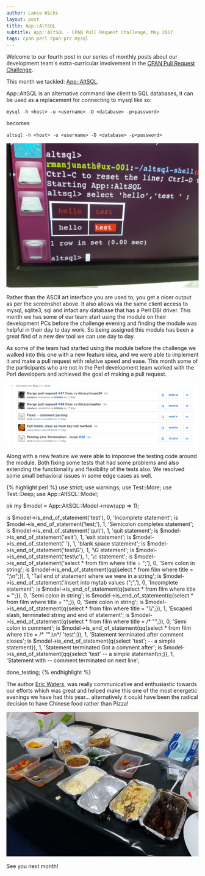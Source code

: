```yaml
---
author: Lance Wicks
layout: post
title: App::AltSQL
subtitle: App::AltSQL - CPAN Pull Request Challenge, May 2017
tags: cpan perl cpan-prc mysql
---
```


Welcome to our fourth post in our series of monthly posts about our development team's extra-curricular involvement in the [CPAN Pull Request Challenge](http://cpan-prc.org/).

This month we tackled: [App::AltSQL](https://metacpan.org/release/App-AltSQL).


App::AltSQL is an alternative command line client to SQL databases, it can be used as a replacement for connecting to mysql like so:

```
mysql -h <host> -u <username> -D <database> -p<password>
```

becomes

```
altsql -h <host> -u <username> -D <database> -p<password>
```

[![AltSql screenshot](/images/altsql_screenshot.jpg)](/images/altsql_screenshot.jpg)

Rather than the ASCII art interface you are used to, you get a nicer output as per the screenshot above. It also allows via the same client access to mysql, sqlite3, sql and infact any database that has a Perl DBI driver. This month we has some of our team start using the module on their development PCs before the challenge evening and finding the module was helpful in their day to day work. So being assigned this module has been a great find of a new dev tool we can use day to day.

As some of the team had started using the module before the challenge we walked into this one with a new feature idea, and we were able to implement it and make a pull request with relative speed and ease. This month some of the participants who are not in the Perl development team worked with the Perl developers and achieved the goal of making a pull request.


[![Merge requests](/images/Commits_ewaters_altsql_shell.png)](/images/Commits_ewaters_altsql_shell.png)

Along with a new feature we were able to imporove the testing code around the module. Both fixing some tests that had some problems and also extending the functionality and flexibility of the tests also. We resolved some small behavioral issues in some edge cases as well.

{% highlight perl %}
use strict;
use warnings;
use Test::More;
use Test::Deep;
use App::AltSQL::Model;

ok my $model = App::AltSQL::Model->new(app => 1);

is $model->is_end_of_statement('test'), 0, 'Incomplete statement';
is $model->is_end_of_statement('test;'), 1, 'Semicolon completes statement';
is $model->is_end_of_statement('quit'), 1, 'quit statement';
is $model->is_end_of_statement('exit'), 1, 'exit statement';
is $model->is_end_of_statement('   '), 1, 'blank space statement';
is $model->is_end_of_statement('test\G'), 1, '\G statement';
is $model->is_end_of_statement('test\c'), 1, '\c statement';
is $model->is_end_of_statement('select * from film where title = ";'), 0, 'Semi colon in string';
is $model->is_end_of_statement(qq{select * from film where title = ";\n";}), 1, 'Tail end of statement where we were in a string';
is $model->is_end_of_statement('insert into mytab values (";",'), 0, 'Incomplete statement';
is $model->is_end_of_statement(q{select * from film where title = '\';}), 0, 'Semi colon in string';
is $model->is_end_of_statement(q{select * from film where title = "\";}), 0, 'Semi colon in string';
is $model->is_end_of_statement(q{select * from film where title = "\\\\";}), 1, 'Escaped slash, terminated string and end of statement';
is $model->is_end_of_statement(q{select * from film where title = /* "\";}), 0, 'Semi colon in comment';
is $model->is_end_of_statement(qq{select * from film where title = /* "\";\n*/ 'test';}), 1, 'Statement terminated after comment closes';
is $model->is_end_of_statement(q{select 'test'; -- a simple statement}), 1, 'Statement terminated Got a comment after';
is $model->is_end_of_statement(qq{select 'test' -- a simple statement\n;}), 1, 'Statement with -- comment terminated on next line';

done_testing;
{% endhighlight %}


The author [Eric Waters](https://metacpan.org/author/EWATERS), was really communicative and enthusiastic towards our efforts which was great and helped make this one of the most energetic evenings we have had this year... alternatively it could have been the radical decision to have Chinese food rather than Pizza!


[![Chinese Food](/images/chinese_food.jpg)](/images/chinese_food.png)


See you next month!
